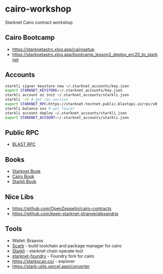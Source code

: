 # cairo-workshop

Starknet Cairo contract workshop

## Cairo Bootcamp

* <https://starknetastro.xlog.app/cairosetup>
* <https://starknetastro.xlog.app/bootcamp_lesson2_deploy_erc20_to_starknet>

## Accounts

```sh
starkli signer keystore new ~/.starknet_accounts/key.json
export STARKNET_KEYSTORE=~/.starknet_accounts/key.json
starkli account oz init ~/.starknet_accounts/starkli.json
starkli -vV # get rpc version
export STARKNET_RPC=https://starknet-testnet.public.blastapi.io/rpc/v0_6
starkli balance xxx # get faucet
starkli account deploy ~/.starknet_accounts/starkli.json
export STARKNET_ACCOUNT=~/.starknet_accounts/starkli.json
```

## Public RPC

* [BLAST RPC](https://blastapi.io/public-api/starknet)

## Books

* [Starknet Book](https://book.starknet.io/title-page.html)
* [Cairo Book](https://book.cairo-lang.org/)
* [Starkli Book](https://book.starkli.rs/)

## Nice Libs

* <https://github.com/OpenZeppelin/cairo-contracts>
* <https://github.com/keep-starknet-strange/alexandria>

## Tools

* Wallet: Braavos
* [Scarb](https://docs.swmansion.com/scarb) - build toolchain and package manager for cairo
* [Starkli](https://github.com/xJonathanLEI/starkli) - starknet chain operate tool
* [starknet-foundry](https://github.com/foundry-rs/starknet-foundry) - Foundry fork for cairo
* <https://starkscan.co/> - explorer
* <https://stark-utils.vercel.app/converter>
